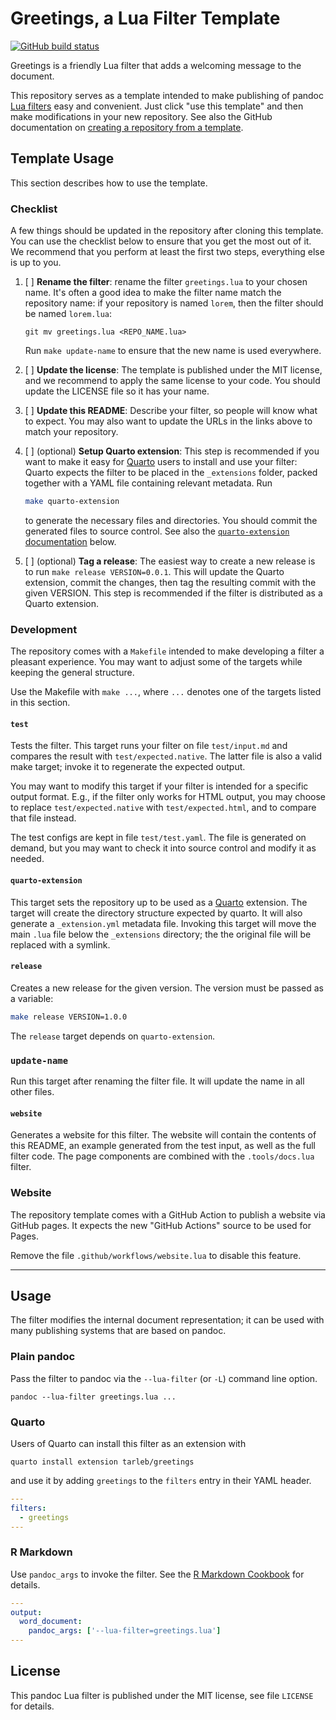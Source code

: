 Greetings, a Lua Filter Template
==================================================================

[![GitHub build status][CI badge]][CI workflow]

Greetings is a friendly Lua filter that adds a welcoming message
to the document.

This repository serves as a template intended to make publishing
of pandoc [Lua filters][] easy and convenient. Just click "use
this template" and then make modifications in your new repository.
See also the GitHub documentation on [creating a repository from a
template][from template].

[Lua filters]: https://pandoc.org/lua-filters.html
[from template]: https://docs.github.com/en/repositories/creating-and-managing-repositories/creating-a-repository-from-a-template
[CI badge]: https://img.shields.io/github/workflow/status/tarleb/lua-filter-template/CI?logo=github
[CI workflow]: https://github.com/tarleb/lua-filter-template/actions/workflows/ci.yaml

Template Usage
------------------------------------------------------------------

This section describes how to use the template.

### Checklist

A few things should be updated in the repository after cloning
this template. You can use the checklist below to ensure that you
get the most out of it. We recommend that you perform at least the
first two steps, everything else is up to you.

1. [ ] **Rename the filter**: rename the filter `greetings.lua` to
   your chosen name. It's often a good idea to make the filter
   name match the repository name: if your repository is named
   `lorem`, then the filter should be named `lorem.lua`:

       git mv greetings.lua <REPO_NAME.lua>

   Run `make update-name` to ensure that the new name is used
   everywhere.

2. [ ] **Update the license**: The template is published under the
   MIT license, and we recommend to apply the same license to your
   code. You should update the LICENSE file so it has your name.

3. [ ] **Update this README**: Describe your filter, so people
   will know what to expect. You may also want to update the URLs
   in the links above to match your repository.

4. [ ] (optional) **Setup Quarto extension**: This step is
   recommended if you want to make it easy for [Quarto][] users to
   install and use your filter: Quarto expects the filter to be
   placed in the `_extensions` folder, packed together with a YAML
   file containing relevant metadata. Run

   ``` bash
   make quarto-extension
   ```

   to generate the necessary files and directories. You should
   commit the generated files to source control. See also the
   [`quarto-extension` documentation](quarto-extension) below.

5. [ ] (optional) **Tag a release**: The easiest way to create a
   new release is to run `make release VERSION=0.0.1`. This will
   update the Quarto extension, commit the changes, then tag the
   resulting commit with the given VERSION. This step is
   recommended if the filter is distributed as a Quarto extension.

### Development

The repository comes with a `Makefile` intended to make developing
a filter a pleasant experience. You may want to adjust some of the
targets while keeping the general structure.

Use the Makefile with `make ...`, where `...` denotes one of the
targets listed in this section.

#### `test`

Tests the filter. This target runs your filter on file
`test/input.md` and compares the result with
`test/expected.native`. The latter file is also a valid make
target; invoke it to regenerate the expected output.

You may want to modify this target if your filter is intended for
a specific output format. E.g., if the filter only works for HTML
output, you may choose to replace `test/expected.native` with
`test/expected.html`, and to compare that file instead.

The test configs are kept in file `test/test.yaml`. The file is
generated on demand, but you may want to check it into source
control and modify it as needed.

#### `quarto-extension`

This target sets the repository up to be used as a [Quarto][]
extension. The target will create the directory structure expected
by quarto. It will also generate a `_extension.yml` metadata file.
Invoking this target will move the main `.lua` file below the
`_extensions` directory; the the original file will be replaced
with a symlink.

[Quarto]: https://quarto.org

#### `release`

Creates a new release for the given version. The version must be
passed as a variable:

``` bash
make release VERSION=1.0.0
```

The `release` target depends on `quarto-extension`.

### `update-name`

Run this target after renaming the filter file. It will update the
name in all other files.

#### `website`

Generates a website for this filter. The website will contain the
contents of this README, an example generated from the test input,
as well as the full filter code. The page components are combined
with the `.tools/docs.lua` filter.

### Website

The repository template comes with a GitHub Action to publish a
website via GitHub pages. It expects the new "GitHub Actions"
source to be used for Pages.

Remove the file `.github/workflows/website.lua` to disable this
feature.

------------------------------------------------------------------

Usage
------------------------------------------------------------------

The filter modifies the internal document representation; it can
be used with many publishing systems that are based on pandoc.

### Plain pandoc

Pass the filter to pandoc via the `--lua-filter` (or `-L`) command
line option.

    pandoc --lua-filter greetings.lua ...

### Quarto

Users of Quarto can install this filter as an extension with

    quarto install extension tarleb/greetings

and use it by adding `greetings` to the `filters` entry
in their YAML header.

``` yaml
---
filters:
  - greetings
---
```

### R Markdown

Use `pandoc_args` to invoke the filter. See the [R Markdown
Cookbook](https://bookdown.org/yihui/rmarkdown-cookbook/lua-filters.html)
for details.

``` yaml
---
output:
  word_document:
    pandoc_args: ['--lua-filter=greetings.lua']
---
```

License
------------------------------------------------------------------

This pandoc Lua filter is published under the MIT license, see
file `LICENSE` for details.

